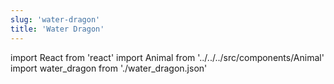 ```yaml
---
slug: 'water-dragon'
title: 'Water Dragon'
---
```


import React from 'react'
import Animal from '../../../src/components/Animal'
import water_dragon from './water_dragon.json'

<Animal data={water_dragon} />
